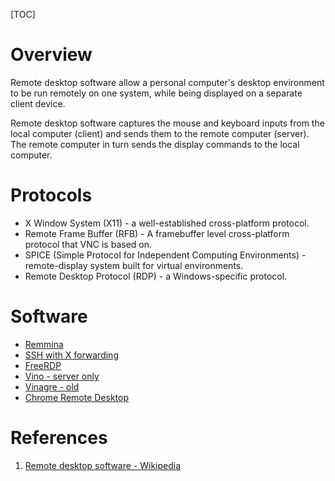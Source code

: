 [TOC]

# Overview
Remote desktop software allow a personal computer's desktop environment to be run remotely on one system, while being displayed on a separate client device.

Remote desktop software captures the mouse and keyboard inputs from the local computer (client) and sends them to the remote computer (server). The remote computer in turn sends the display commands to the local computer.

# Protocols
- X Window System (X11) - a well-established cross-platform protocol.
- Remote Frame Buffer (RFB) - A framebuffer level cross-platform protocol that VNC is based on.
- SPICE (Simple Protocol for Independent Computing Environments) - remote-display system built for virtual environments.
- Remote Desktop Protocol (RDP) - a Windows-specific protocol.

# Software
- [Remmina][2]
- [SSH with X forwarding][3]
- [FreeRDP][4]
- [Vino - server only][5]
- [Vinagre - old][6]
- [Chrome Remote Desktop][7]

# References
1. [Remote desktop software - Wikipedia][1]

[1]: https://en.wikipedia.org/wiki/Remote_desktop_software "Remote desktop software"
[2]: https://en.wikipedia.org/wiki/Remmina "Remmina - Wikipedia"
[3]: https://en.wikipedia.org/wiki/Secure_Shell "SSH - Wikipedia"
[4]: https://github.com/FreeRDP/FreeRDP "FreeRDP - GitHub"
[5]: https://wiki.gnome.org/Projects/Vino "Vino - GNOME"
[6]: https://wiki.gnome.org/Apps/Vinagre "Vnagre - GNOME Extra"
[7]: https://en.wikipedia.org/wiki/Chrome_Remote_Desktop "Chrome Remote Desktop - Wikipedia"
